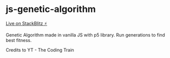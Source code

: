 # js-genetic-algorithm

[Live on StackBlitz ⚡️](https://stackblitz.com/edit/js-genetic-algorithm)

Genetic Algorithm made in vanilla JS with p5 library. Run generations to find best fitness.

Credits to YT - The Coding Train
